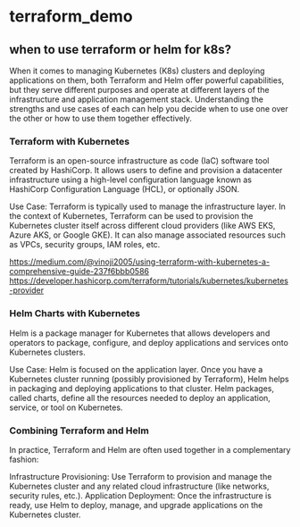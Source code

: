 # terraform_demo
## when to use terraform or helm for k8s?
When it comes to managing Kubernetes (K8s) clusters and deploying applications on them, both Terraform and Helm offer powerful capabilities, but they serve different purposes and operate at different layers of the infrastructure and application management stack. Understanding the strengths and use cases of each can help you decide when to use one over the other or how to use them together effectively.

### Terraform with Kubernetes
Terraform is an open-source infrastructure as code (IaC) software tool created by HashiCorp. It allows users to define and provision a datacenter infrastructure using a high-level configuration language known as HashiCorp Configuration Language (HCL), or optionally JSON.

Use Case: Terraform is typically used to manage the infrastructure layer. In the context of Kubernetes, Terraform can be used to provision the Kubernetes cluster itself across different cloud providers (like AWS EKS, Azure AKS, or Google GKE). It can also manage associated resources such as VPCs, security groups, IAM roles, etc.

https://medium.com/@vinoji2005/using-terraform-with-kubernetes-a-comprehensive-guide-237f6bbb0586
https://developer.hashicorp.com/terraform/tutorials/kubernetes/kubernetes-provider

### Helm Charts with Kubernetes
Helm is a package manager for Kubernetes that allows developers and operators to package, configure, and deploy applications and services onto Kubernetes clusters.

Use Case: Helm is focused on the application layer. Once you have a Kubernetes cluster running (possibly provisioned by Terraform), Helm helps in packaging and deploying applications to that cluster. Helm packages, called charts, define all the resources needed to deploy an application, service, or tool on Kubernetes.

### Combining Terraform and Helm
In practice, Terraform and Helm are often used together in a complementary fashion:

Infrastructure Provisioning: Use Terraform to provision and manage the Kubernetes cluster and any related cloud infrastructure (like networks, security rules, etc.).
Application Deployment: Once the infrastructure is ready, use Helm to deploy, manage, and upgrade applications on the Kubernetes cluster.